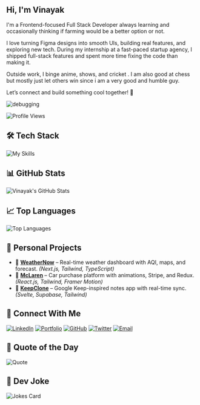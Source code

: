 ##  Hi, I'm Vinayak

I'm a Frontend-focused Full Stack Developer always learning and occasionally thinking if farming would be a better option or not.

I love turning Figma designs into smooth UIs, building real features, and exploring new tech. During my internship at a fast-paced startup agency, I shipped full-stack features and spent more time fixing the code than making it.

Outside work, I binge anime, shows, and cricket . I am also good at chess but mostly just let others win since i am a very good and humble guy.

Let’s connect and build something cool together! 🚀

<img src="https://readme-typing-svg.herokuapp.com?font=Fira+Code&size=25&pause=1000&color=00C853&center=true&vCenter=true&width=800&lines=Currently+Debugging+my+Code+at+Bundled+Design" alt="debugging"/>

![Profile Views](https://komarev.com/ghpvc/?username=vinayak-gcc&color=blue)

## 🛠 Tech Stack

![My Skills](https://skillicons.dev/icons?i=js,ts,py,react,nextjs,nodejs,express,postgres,mongodb,redis,svelte,tailwind,bootstrap,redux,git,docker,firebase,supabase,prisma,vercel)

## 📊 GitHub Stats

  <img src="https://github-readme-stats.vercel.app/api?username=vinayak-gcc&show_icons=true&theme=radical" alt="Vinayak's GitHub Stats" />

## 📈 Top Languages

  <img src="https://github-readme-stats.vercel.app/api/top-langs/?username=vinayak-gcc&layout=compact&theme=radical" alt="Top Languages" />

## 🚀 Personal Projects

- 🔸 [**WeatherNow**](https://weathernow-ten.vercel.app/) – Real-time weather dashboard with AQI, maps, and forecast. *(Next.js, Tailwind, TypeScript)*  
- 🔸 [**McLaren**](https://mclaren-three.vercel.app/) – Car purchase platform with animations, Stripe, and Redux. *(React.js, Tailwind, Framer Motion)*  
- 🔸 [**KeepClone**](https://keep-clone-kappa.vercel.app/) – Google Keep-inspired notes app with real-time sync. *(Svelte, Supabase, Tailwind)*

## 🔗 Connect With Me

[![LinkedIn](https://img.shields.io/badge/LinkedIn-blue?logo=linkedin)](https://www.linkedin.com/in/vinayak-pathak-b7aa7a205/) 
[![Portfolio](https://img.shields.io/badge/Portfolio-%23ffb703?logo=vercel&logoColor=black&labelColor=white)](https://vinayakpathak.vercel.app/) 
[![GitHub](https://img.shields.io/badge/GitHub-%23121011?logo=github&logoColor=white)](https://github.com/vinayak-gcc) 
[![Twitter](https://img.shields.io/badge/Twitter-%231DA1F2?logo=twitter)](https://x.com/_Vinayak79) 
[![Email](https://img.shields.io/badge/Email-D14836?logo=gmail&logoColor=white)](mailto:pathakvinayakk@gmail.com) 

## 💬 Quote of the Day
![Quote](https://quotes-github-readme.vercel.app/api?type=horizontal&theme=radical)

## 👀 Dev Joke
![Jokes Card](https://readme-jokes.vercel.app/api?theme=radical)
